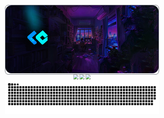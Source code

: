 <div style="border-radius:10px; border:1px solid #3D444D" >
  <img src="https://github.com/CristianOlivera1/Resources-dev/blob/main/logoCO/fondos/fondo-daily-porfileReadme.png" style="border-radius:20px;" />
</div>

<div align="center" >
  <img src="https://visitor-badge.laobi.icu/badge?page_id=cristianolivera1.cristianolivera1&"/>
  <img src="https://img.shields.io/github/last-commit/cristianolivera1/Cms-tienda-ropa?color=brightgreen"/>
  <img src="https://img.shields.io/badge/Repositories-16-facc15"/>
</div>

<picture>
  <source media="(prefers-color-scheme: dark)" srcset="https://raw.githubusercontent.com/platane/platane/output/github-contribution-grid-snake-dark.svg">
  <source media="(prefers-color-scheme: light)" srcset="https://raw.githubusercontent.com/platane/platane/output/github-contribution-grid-snake.svg">
  <img alt="github contribution grid snake animation" src="https://raw.githubusercontent.com/platane/platane/output/github-contribution-grid-snake.svg">
</picture>
